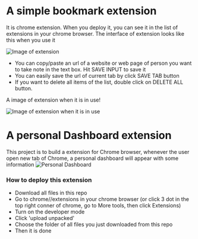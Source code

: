 # A simple bookmark extension
It is chrome extension. When you deploy it, you can see it in the list of extensions in your chrome browser.
The interface of extension looks like this when you use it

![Image of extension](https://i.ibb.co/g3NN1RT/pic-of-app.png)

* You can copy/paste an url of a website or web page of person you want to take note in the text box. Hit SAVE INPUT to save it
* You can easily save the url of current tab by click SAVE TAB button
* If you want to delete all items of the list, double click on DELETE ALL button.

A image of extension when it is in use!

![Image of extension when it is in use](https://i.ibb.co/n7mL40k/pic-of-app2.png)

# A personal Dashboard extension
This project is to build a extension for Chrome browser, whenever the user open new tab of Chrome, a personal dashboard will appear with some information
![Personal Dashboard](https://i.ibb.co/6v8sLKF/demo.png)

### How to deploy this extension
* Download all files in this repo
* Go to chrome//extensions in your chrome browser (or click 3 dot in the top right conner of chrome, go to More tools, then click Extensions)
* Turn on the developer mode
* Click 'upload unpacked'
* Choose the folder of all files you just downloaded from this repo
* Then it is done
